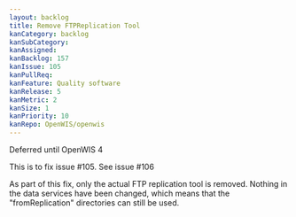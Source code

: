 ```yaml
---
layout: backlog
title: Remove FTPReplication Tool
kanCategory: backlog
kanSubCategory: 
kanAssigned:
kanBacklog: 157
kanIssue: 105
kanPullReq:
kanFeature: Quality software
kanRelease: 5
kanMetric: 2
kanSize: 1
kanPriority: 10
kanRepo: OpenWIS/openwis
---
```


Deferred until OpenWIS 4

This is to fix issue #105.  See issue #106

As part of this fix, only the actual FTP replication tool is removed. Nothing in the data services have been changed, which means that the "fromReplication" directories can still be used.
